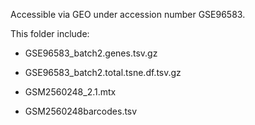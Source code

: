 Accessible via GEO under accession number GSE96583.

This folder include:

* GSE96583_batch2.genes.tsv.gz

* GSE96583_batch2.total.tsne.df.tsv.gz
* GSM2560248_2.1.mtx
* GSM2560248barcodes.tsv

